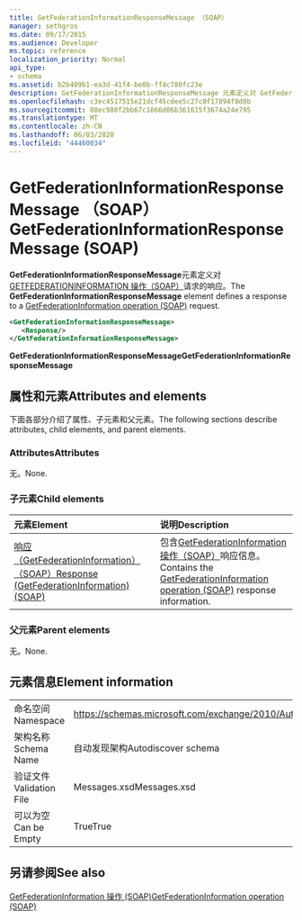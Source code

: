 ```yaml
---
title: GetFederationInformationResponseMessage （SOAP）
manager: sethgros
ms.date: 09/17/2015
ms.audience: Developer
ms.topic: reference
localization_priority: Normal
api_type:
- schema
ms.assetid: b2b409b1-ea3d-41f4-be0b-ff4c780fc23e
description: GetFederationInformationResponseMessage 元素定义对 GetFederationInformation 操作（SOAP）请求的响应。
ms.openlocfilehash: c3ec4517515e21dcf45cdee5c27c0f17894f8d0b
ms.sourcegitcommit: 88ec988f2bb67c1866d06b361615f3674a24e795
ms.translationtype: MT
ms.contentlocale: zh-CN
ms.lasthandoff: 06/03/2020
ms.locfileid: "44460034"
---
```

# <a name="getfederationinformationresponsemessage-soap"></a><span data-ttu-id="8e900-103">GetFederationInformationResponseMessage （SOAP）</span><span class="sxs-lookup"><span data-stu-id="8e900-103">GetFederationInformationResponseMessage (SOAP)</span></span>

<span data-ttu-id="8e900-104">**GetFederationInformationResponseMessage**元素定义对[GETFEDERATIONINFORMATION 操作（SOAP）](getfederationinformation-operation-soap.md)请求的响应。</span><span class="sxs-lookup"><span data-stu-id="8e900-104">The **GetFederationInformationResponseMessage** element defines a response to a [GetFederationInformation operation (SOAP)](getfederationinformation-operation-soap.md) request.</span></span> 
  
```XML
<GetFederationInformationResponseMessage>
   <Response/>
</GetFederationInformationResponseMessage>
```

 <span data-ttu-id="8e900-105">**GetFederationInformationResponseMessage**</span><span class="sxs-lookup"><span data-stu-id="8e900-105">**GetFederationInformationResponseMessage**</span></span>
## <a name="attributes-and-elements"></a><span data-ttu-id="8e900-106">属性和元素</span><span class="sxs-lookup"><span data-stu-id="8e900-106">Attributes and elements</span></span>

<span data-ttu-id="8e900-107">下面各部分介绍了属性、子元素和父元素。</span><span class="sxs-lookup"><span data-stu-id="8e900-107">The following sections describe attributes, child elements, and parent elements.</span></span>
  
### <a name="attributes"></a><span data-ttu-id="8e900-108">Attributes</span><span class="sxs-lookup"><span data-stu-id="8e900-108">Attributes</span></span>

<span data-ttu-id="8e900-109">无。</span><span class="sxs-lookup"><span data-stu-id="8e900-109">None.</span></span>
  
### <a name="child-elements"></a><span data-ttu-id="8e900-110">子元素</span><span class="sxs-lookup"><span data-stu-id="8e900-110">Child elements</span></span>

|<span data-ttu-id="8e900-111">**元素**</span><span class="sxs-lookup"><span data-stu-id="8e900-111">**Element**</span></span>|<span data-ttu-id="8e900-112">**说明**</span><span class="sxs-lookup"><span data-stu-id="8e900-112">**Description**</span></span>|
|:-----|:-----|
|[<span data-ttu-id="8e900-113">响应（GetFederationInformation）（SOAP）</span><span class="sxs-lookup"><span data-stu-id="8e900-113">Response (GetFederationInformation) (SOAP)</span></span>](response-getfederationinformationsoap.md) <br/> |<span data-ttu-id="8e900-114">包含[GetFederationInformation 操作（SOAP）](getfederationinformation-operation-soap.md)响应信息。</span><span class="sxs-lookup"><span data-stu-id="8e900-114">Contains the [GetFederationInformation operation (SOAP)](getfederationinformation-operation-soap.md) response information.</span></span>  <br/> |
   
### <a name="parent-elements"></a><span data-ttu-id="8e900-115">父元素</span><span class="sxs-lookup"><span data-stu-id="8e900-115">Parent elements</span></span>

<span data-ttu-id="8e900-116">无。</span><span class="sxs-lookup"><span data-stu-id="8e900-116">None.</span></span>
  
## <a name="element-information"></a><span data-ttu-id="8e900-117">元素信息</span><span class="sxs-lookup"><span data-stu-id="8e900-117">Element information</span></span>

|||
|:-----|:-----|
|<span data-ttu-id="8e900-118">命名空间</span><span class="sxs-lookup"><span data-stu-id="8e900-118">Namespace</span></span>  <br/> |https://schemas.microsoft.com/exchange/2010/Autodiscover  <br/> |
|<span data-ttu-id="8e900-119">架构名称</span><span class="sxs-lookup"><span data-stu-id="8e900-119">Schema Name</span></span>  <br/> |<span data-ttu-id="8e900-120">自动发现架构</span><span class="sxs-lookup"><span data-stu-id="8e900-120">Autodiscover schema</span></span>  <br/> |
|<span data-ttu-id="8e900-121">验证文件</span><span class="sxs-lookup"><span data-stu-id="8e900-121">Validation File</span></span>  <br/> |<span data-ttu-id="8e900-122">Messages.xsd</span><span class="sxs-lookup"><span data-stu-id="8e900-122">Messages.xsd</span></span>  <br/> |
|<span data-ttu-id="8e900-123">可以为空</span><span class="sxs-lookup"><span data-stu-id="8e900-123">Can be Empty</span></span>  <br/> |<span data-ttu-id="8e900-124">True</span><span class="sxs-lookup"><span data-stu-id="8e900-124">True</span></span>  <br/> |
   
## <a name="see-also"></a><span data-ttu-id="8e900-125">另请参阅</span><span class="sxs-lookup"><span data-stu-id="8e900-125">See also</span></span>



[<span data-ttu-id="8e900-126">GetFederationInformation 操作 (SOAP)</span><span class="sxs-lookup"><span data-stu-id="8e900-126">GetFederationInformation operation (SOAP)</span></span>](getfederationinformation-operation-soap.md)

